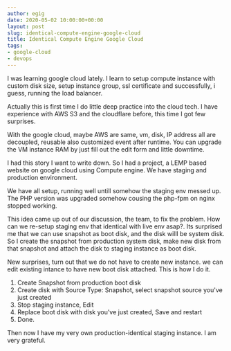 ```yaml
---
author: egig
date: 2020-05-02 10:00:00+00:00
layout: post
slug: identical-compute-engine-google-cloud
title: Identical Compute Engine Google Cloud
tags:
- google-cloud
- devops
---
```


I was learning google cloud lately. I learn to setup compute instance with custom disk size, setup instance group, ssl certificate and successfully, i guess, running the load balancer.

Actually this is first time I do little deep practice into the cloud tech. I have experience with AWS S3 and the cloudflare before, this time I got few surprises.

With the google cloud, maybe AWS are same, vm, disk, IP address all are decoupled, reusable also customized event after runtime. You can upgrade the VM instance RAM by just fill out the edit form and little downtime.

I had this story I want to write down. So I had a project, a LEMP based website on google cloud using Compute engine. We have staging and production environment.

We have all setup, running well untill somehow the staging env messed up. The PHP version was upgraded somehow cousing the php-fpm on nginx stopped working.

This idea came up out of our discussion, the team, to fix the problem. How can we re-setup staging env that identical with live env asap?. Its surprised me that we can use snapshot as boot disk, and the disk willl be system disk. So I create the snapshot from production system disk, make new disk from that snapshot and attach the disk to staging instance as boot disk.

New surprises, turn out that we do not have to create new instance. we can edit existing intance to have new boot disk attached. This is how I do it.

1. Create Snapshot from production boot disk
2. Create disk with Source Type: Snapshot, select snapshot source you've just created
3. Stop staging instance, Edit
4. Replace boot disk with disk you've just created, Save and restart
5. Done.

Then now I have my very own production-identical staging instance. I am very grateful.